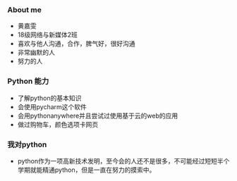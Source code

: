 ### About me
- 黄嘉雯
- 18级网络与新媒体2班
- 喜欢与他人沟通，合作，脾气好，很好沟通
- 非常幽默的人
- 努力的人

### Python 能力
- 了解python的基本知识
- 会使用pycharm这个软件
- 会用pythonanywhere并且尝试过使用基于云的web的应用
- 做过购物车，颜色选项卡网页

### 我对python
- python作为一项高新技术发明，至今会的人还不是很多，不可能经过短短半个学期就能精通python，但是一直在努力的摸索中。
